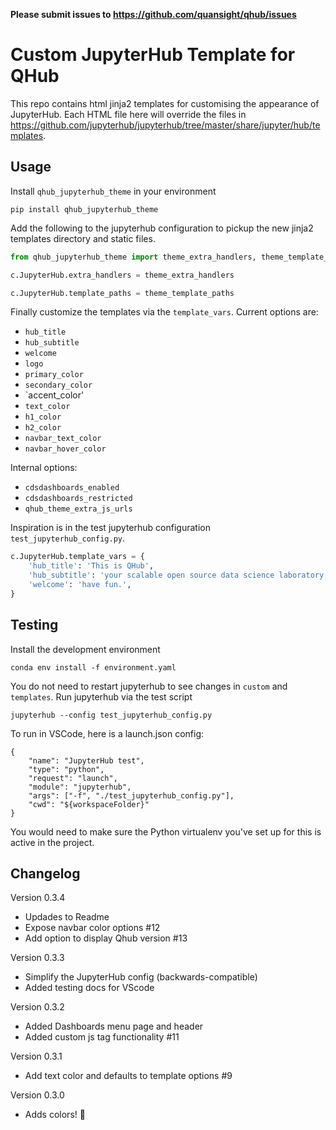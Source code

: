 **Please submit issues to https://github.com/quansight/qhub/issues**

# Custom JupyterHub Template for QHub

This repo contains html jinja2 templates for customising the
appearance of JupyterHub. Each HTML file here will override the files
in https://github.com/jupyterhub/jupyterhub/tree/master/share/jupyter/hub/templates.

## Usage

Install `qhub_jupyterhub_theme` in your environment

```shell
pip install qhub_jupyterhub_theme
```

Add the following to the jupyterhub configuration to pickup the new
jinja2 templates directory and static files.

```python
from qhub_jupyterhub_theme import theme_extra_handlers, theme_template_paths

c.JupyterHub.extra_handlers = theme_extra_handlers

c.JupyterHub.template_paths = theme_template_paths
```

Finally customize the templates via the `template_vars`. Current
options are:
 - `hub_title`
 - `hub_subtitle`
 - `welcome`
 - `logo`
 - `primary_color`
 - `secondary_color`
 - `accent_color'
 - `text_color`
 - `h1_color`
 - `h2_color`
 - `navbar_text_color`
 - `navbar_hover_color`

 Internal options:
 - `cdsdashboards_enabled`
 - `cdsdashboards_restricted`
 - `qhub_theme_extra_js_urls`

Inspiration is in the test jupyterhub configuration
`test_jupyterhub_config.py`.

```python
c.JupyterHub.template_vars = {
    'hub_title': 'This is QHub',
    'hub_subtitle': 'your scalable open source data science laboratory.',
    'welcome': 'have fun.',
}
```

## Testing

Install the development environment

```shell
conda env install -f environment.yaml
```

You do not need to restart jupyterhub to see changes in `custom` and
`templates`. Run jupyterhub via the test script

```shell
jupyterhub --config test_jupyterhub_config.py
```

To run in VSCode, here is a launch.json config:
```
{
    "name": "JupyterHub test",
    "type": "python",
    "request": "launch",
    "module": "jupyterhub",
    "args": ["-f", "./test_jupyterhub_config.py"],
    "cwd": "${workspaceFolder}"
}
```
You would need to make sure the Python virtualenv you've set up for this is active in the project.

## Changelog
Version 0.3.4
- Updades to Readme
- Expose navbar color options #12
- Add option to display Qhub version #13

Version 0.3.3
- Simplify the JupyterHub config (backwards-compatible)
- Added testing docs for VScode

Version 0.3.2
- Added Dashboards menu page and header
- Added custom js tag functionality #11

Version 0.3.1
- Add text color and defaults to template options #9

Version 0.3.0
- Adds colors! :tada: